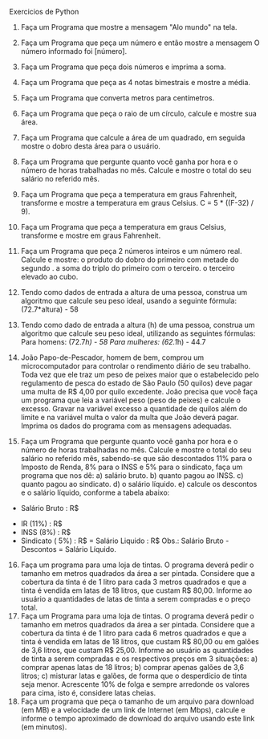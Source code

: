 Exercicios de Python

1) Faça um Programa que mostre a mensagem "Alo mundo" na tela.
2) Faça um Programa que peça um número e então mostre a mensagem O número informado foi [número].
3) Faça um Programa que peça dois números e imprima a soma.
4) Faça um Programa que peça as 4 notas bimestrais e mostre a média.
5) Faça um Programa que converta metros para centímetros.
6) Faça um Programa que peça o raio de um círculo, calcule e mostre sua área.
7) Faça um Programa que calcule a área de um quadrado, em seguida mostre o dobro desta área para o usuário.
8) Faça um Programa que pergunte quanto você ganha por hora e o número de horas trabalhadas no mês. Calcule e mostre o total do seu salário no referido mês.
9) Faça um Programa que peça a temperatura em graus Fahrenheit, transforme e mostre a temperatura em graus Celsius. C = 5 * ((F-32) / 9).
10) Faça um Programa que peça a temperatura em graus Celsius, transforme e mostre em graus Fahrenheit.
11) Faça um Programa que peça 2 números inteiros e um número real. Calcule e mostre:
o produto do dobro do primeiro com metade do segundo .
a soma do triplo do primeiro com o terceiro.
o terceiro elevado ao cubo.

12) Tendo como dados de entrada a altura de uma pessoa, construa um algoritmo que calcule seu peso ideal, usando a seguinte fórmula: (72.7*altura) - 58
13) Tendo como dado de entrada a altura (h) de uma pessoa, construa um algoritmo que calcule seu peso ideal, utilizando as seguintes fórmulas:
Para homens: (72.7*h) - 58
Para mulheres: (62.1*h) - 44.7
14) João Papo-de-Pescador, homem de bem, comprou um microcomputador para controlar o rendimento diário de seu trabalho. Toda vez que ele traz um peso de peixes maior que o estabelecido pelo regulamento de pesca do estado de São Paulo (50 quilos) deve pagar uma multa de R$ 4,00 por quilo excedente. João precisa que você faça um programa que leia a variável peso (peso de peixes) e calcule o excesso. Gravar na variável excesso a quantidade de quilos além do limite e na variável multa o valor da multa que João deverá pagar. Imprima os dados do programa com as mensagens adequadas.
15) Faça um Programa que pergunte quanto você ganha por hora e o número de horas trabalhadas no mês. Calcule e mostre o total do seu salário no referido mês, sabendo-se que são descontados 11% para o Imposto de Renda, 8% para o INSS e 5% para o sindicato, faça um programa que nos dê:
a) salário bruto.
b) quanto pagou ao INSS.
c) quanto pagou ao sindicato.
d) o salário líquido.
e) calcule os descontos e o salário líquido, conforme a tabela abaixo:
+ Salário Bruto : R$
- IR (11%) : R$
- INSS (8%) : R$
- Sindicato ( 5%) : R$
= Salário Liquido : R$
Obs.: Salário Bruto - Descontos = Salário Líquido.

16) Faça um programa para uma loja de tintas. O programa deverá pedir o tamanho em metros quadrados da área a ser pintada. Considere que a cobertura da tinta é de 1 litro para cada 3 metros quadrados e que a tinta é vendida em latas de 18 litros, que custam R$ 80,00. Informe ao usuário a quantidades de latas de tinta a serem compradas e o preço total.
17) Faça um Programa para uma loja de tintas. O programa deverá pedir o tamanho em metros quadrados da área a ser pintada. Considere que a cobertura da tinta é de 1 litro para cada 6 metros quadrados e que a tinta é vendida em latas de 18 litros, que custam R$ 80,00 ou em galões de 3,6 litros, que custam R$ 25,00.
Informe ao usuário as quantidades de tinta a serem compradas e os respectivos preços em 3 situações:
a) comprar apenas latas de 18 litros;
b) comprar apenas galões de 3,6 litros;
c) misturar latas e galões, de forma que o desperdício de tinta seja menor. Acrescente 10% de folga e sempre arredonde os valores para cima, isto é, considere latas cheias.
18) Faça um programa que peça o tamanho de um arquivo para download (em MB) e a velocidade de um link de Internet (em Mbps), calcule e informe o tempo aproximado de download do arquivo usando este link (em minutos).
